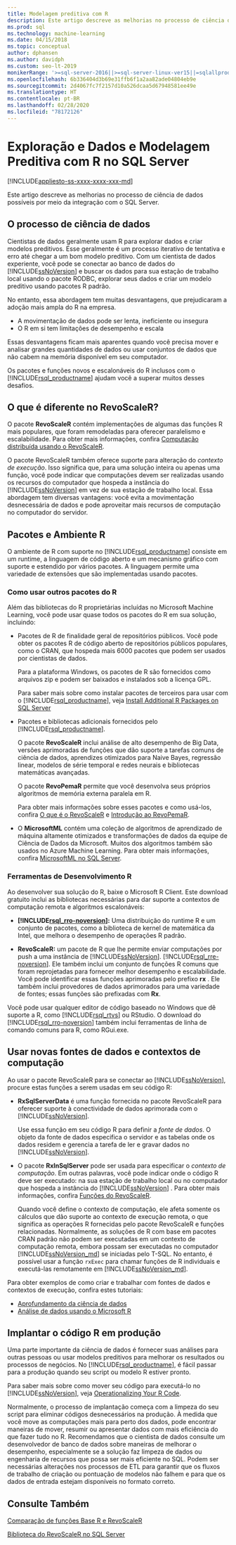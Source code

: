 ```yaml
---
title: Modelagem preditiva com R
description: Este artigo descreve as melhorias no processo de ciência de dados possíveis por meio da integração com o SQL Server.
ms.prod: sql
ms.technology: machine-learning
ms.date: 04/15/2018
ms.topic: conceptual
author: dphansen
ms.author: davidph
ms.custom: seo-lt-2019
monikerRange: '>=sql-server-2016||>=sql-server-linux-ver15||=sqlallproducts-allversions'
ms.openlocfilehash: 6b336404d3b69e31ffb6f1a2aa82ade04804eb9e
ms.sourcegitcommit: 2d4067fc7f2157d10a526dcaa5d67948581ee49e
ms.translationtype: HT
ms.contentlocale: pt-BR
ms.lasthandoff: 02/28/2020
ms.locfileid: "78172126"
---
```

# <a name="data-exploration-and-predictive-modeling-with-r-in-sql-server"></a>Exploração e Dados e Modelagem Preditiva com R no SQL Server
[!INCLUDE[appliesto-ss-xxxx-xxxx-xxx-md](../../includes/appliesto-ss-xxxx-xxxx-xxx-md.md)]

Este artigo descreve as melhorias no processo de ciência de dados possíveis por meio da integração com o SQL Server.

## <a name="the-data-science-process"></a>O processo de ciência de dados

Cientistas de dados geralmente usam R para explorar dados e criar modelos preditivos. Esse geralmente é um processo iterativo de tentativa e erro até chegar a um bom modelo preditivo. Com um cientista de dados experiente, você pode se conectar ao banco de dados do [!INCLUDE[ssNoVersion](../../includes/ssnoversion-md.md)] e buscar os dados para sua estação de trabalho local usando o pacote RODBC, explorar seus dados e criar um modelo preditivo usando pacotes R padrão.

No entanto, essa abordagem tem muitas desvantagens, que prejudicaram a adoção mais ampla do R na empresa. 

+ A movimentação de dados pode ser lenta, ineficiente ou insegura
+ O R em si tem limitações de desempenho e escala

Essas desvantagens ficam mais aparentes quando você precisa mover e analisar grandes quantidades de dados ou usar conjuntos de dados que não cabem na memória disponível em seu computador.

Os pacotes e funções novos e escalonáveis do R inclusos com o [!INCLUDE[rsql_productname](../../includes/rsql-productname-md.md)] ajudam você a superar muitos desses desafios. 

## <a name="whats-different-about-revoscaler"></a>O que é diferente no RevoScaleR?

O pacote **RevoScaleR** contém implementações de algumas das funções R mais populares, que foram remodeladas para oferecer paralelismo e escalabilidade. Para obter mais informações, confira [Computação distribuída usando o RevoScaleR](https://docs.microsoft.com/machine-learning-server/r/how-to-revoscaler-distributed-computing).

O pacote RevoScaleR também oferece suporte para alteração do *contexto de execução*. Isso significa que, para uma solução inteira ou apenas uma função, você pode indicar que computações devem ser realizadas usando os recursos do computador que hospeda a instância do [!INCLUDE[ssNoVersion](../../includes/ssnoversion-md.md)] em vez de sua estação de trabalho local. Essa abordagem tem diversas vantagens: você evita a movimentação desnecessária de dados e pode aproveitar mais recursos de computação no computador do servidor.

## <a name="r-environment-and-packages"></a>Pacotes e Ambiente R

O ambiente de R com suporte no [!INCLUDE[rsql_productname](../../includes/rsql-productname-md.md)] consiste em um runtime, a linguagem de código aberto e um mecanismo gráfico com suporte e estendido por vários pacotes. A linguagem permite uma variedade de extensões que são implementadas usando pacotes.  

### <a name="using-other-r-packages"></a>Como usar outros pacotes do R

Além das bibliotecas do R proprietárias incluídas no Microsoft Machine Learning, você pode usar quase todos os pacotes do R em sua solução, incluindo:

+ Pacotes de R de finalidade geral de repositórios públicos. Você pode obter os pacotes R de código aberto de repositórios públicos populares, como o CRAN, que hospeda mais 6000 pacotes que podem ser usados por cientistas de dados.
  
  Para a plataforma Windows, os pacotes de R são fornecidos como arquivos zip e podem ser baixados e instalados sob a licença GPL.  
  
  Para saber mais sobre como instalar pacotes de terceiros para usar com o [!INCLUDE[rsql_productname](../../includes/rsql-productname-md.md)], veja [Install Additional R Packages on SQL Server](../../advanced-analytics/r/install-additional-r-packages-on-sql-server.md)  
  
+ Pacotes e bibliotecas adicionais fornecidos pelo [!INCLUDE[rsql_productname](../../includes/rsql-productname-md.md)].   
  
     O pacote **RevoScaleR** inclui análise de alto desempenho de Big Data, versões aprimoradas de funções que dão suporte a tarefas comuns de ciência de dados, aprendizes otimizados para Naive Bayes, regressão linear, modelos de série temporal e redes neurais e bibliotecas matemáticas avançadas.  
  
     O pacote **RevoPemaR** permite que você desenvolva seus próprios algoritmos de memória externa paralela em R.  
  
     Para obter mais informações sobre esses pacotes e como usá-los, confira [O que é o RevoScaleR](https://docs.microsoft.com/machine-learning-server/r/concept-what-is-revoscaler) e [Introdução ao RevoPemaR](https://docs.microsoft.com/machine-learning-server/r/how-to-developer-pemar). 

+ O **MicrosoftML** contém uma coleção de algoritmos de aprendizado de máquina altamente otimizados e transformações de dados da equipe de Ciência de Dados da Microsoft. Muitos dos algoritmos também são usados no Azure Machine Learning. Para obter mais informações, confira [MicrosoftML no SQL Server](ref-r-microsoftml.md).

### <a name="r-development-tools"></a>Ferramentas de Desenvolvimento R

Ao desenvolver sua solução do R, baixe o Microsoft R Client. Este download gratuito inclui as bibliotecas necessárias para dar suporte a contextos de computação remota e algoritmos escalonáveis:

+ **[!INCLUDE[rsql_rro-noversion](../../includes/rsql-rro-noversion-md.md)]:** Uma distribuição do runtime R e um conjunto de pacotes, como a biblioteca de kernel de matemática da Intel, que melhora o desempenho de operações R padrão.  
  
+ **RevoScaleR:** um pacote de R que lhe permite enviar computações por push a uma instância de [!INCLUDE[ssNoVersion](../../includes/ssnoversion-md.md)]. [!INCLUDE[rsql_rre-noversion](../../includes/rsql-rre-noversion-md.md)]. Ele também inclui um conjunto de funções R comuns que foram reprojetadas para fornecer melhor desempenho e escalabilidade. Você pode identificar essas funções aprimoradas pelo prefixo **rx** . Ele também inclui provedores de dados aprimorados para uma variedade de fontes; essas funções são prefixadas com **Rx**.

Você pode usar qualquer editor de código baseado no Windows que dê suporte a R, como [!INCLUDE[rsql_rtvs](../../includes/rsql-rtvs-md.md)] ou RStudio. O download do [!INCLUDE[rsql_rro-noversion](../../includes/rsql-rro-noversion-md.md)] também inclui ferramentas de linha de comando comuns para R, como RGui.exe.

## <a name="use-new-data-sources-and-compute-contexts"></a>Usar novas fontes de dados e contextos de computação

Ao usar o pacote RevoScaleR para se conectar ao [!INCLUDE[ssNoVersion](../../includes/ssnoversion-md.md)], procure estas funções a serem usadas em seu código R:

+ **RxSqlServerData** é uma função fornecida no pacote RevoScaleR para oferecer suporte à conectividade de dados aprimorada com o [!INCLUDE[ssNoVersion](../../includes/ssnoversion-md.md)].
  
     Use essa função em seu código R para definir a *fonte de dados*. O objeto da fonte de dados especifica o servidor e as tabelas onde os dados residem e gerencia a tarefa de ler e gravar dados no [!INCLUDE[ssNoVersion](../../includes/ssnoversion-md.md)].
  
-   O pacote **RxInSqlServer** pode ser usada para especificar o *contexto de computação*.  Em outras palavras, você pode indicar onde o código R deve ser executado: na sua estação de trabalho local ou no computador que hospeda a instância do [!INCLUDE[ssNoVersion](../../includes/ssnoversion-md.md)] .  Para obter mais informações, confira [Funções do RevoScaleR](https://docs.microsoft.com/machine-learning-server/r-reference/revoscaler/revoscaler).
  
     Quando você define o contexto de computação, ele afeta somente os cálculos que dão suporte ao contexto de execução remota, o que significa as operações R fornecidas pelo pacote RevoScaleR e funções relacionadas. Normalmente, as soluções de R com base em pacotes CRAN padrão não podem ser executadas em um contexto de computação remota, embora possam ser executadas no computador [!INCLUDE[ssNoVersion_md](../../includes/ssnoversion-md.md)] se iniciadas pelo T-SQL. No entanto, é possível usar a função `rxExec` para chamar funções de R individuais e executá-las remotamente em [!INCLUDE[ssNoVersion_md](../../includes/ssnoversion-md.md)].

Para obter exemplos de como criar e trabalhar com fontes de dados e contextos de execução, confira estes tutoriais:

+ [Aprofundamento da ciência de dados](../../advanced-analytics/tutorials/deepdive-data-science-deep-dive-using-the-revoscaler-packages.md)  
+  [Análise de dados usando o Microsoft R](https://docs.microsoft.com/machine-learning-server/r/how-to-introduction)

## <a name="deploy-r-code-to-production"></a>Implantar o código R em produção

Uma parte importante da ciência de dados é fornecer suas análises para outras pessoas ou usar modelos preditivos para melhorar os resultados ou processos de negócios. No [!INCLUDE[rsql_productname](../../includes/rsql-productname-md.md)], é fácil passar para a produção quando seu script ou modelo R estiver pronto.

Para saber mais sobre como mover seu código para executá-lo no [!INCLUDE[ssNoVersion](../../includes/ssnoversion-md.md)], veja [Operationalizing Your R Code](../../advanced-analytics/r/operationalizing-your-r-code.md).

Normalmente, o processo de implantação começa com a limpeza do seu script para eliminar códigos desnecessários na produção. À medida que você move as computações mais para perto dos dados, pode encontrar maneiras de mover, resumir ou apresentar dados com mais eficiência do que fazer tudo no R. Recomendamos que o cientista de dados consulte um desenvolvedor de banco de dados sobre maneiras de melhorar o desempenho, especialmente se a solução faz limpeza de dados ou engenharia de recursos que possa ser mais eficiente no SQL. Podem ser necessárias alterações nos processos de ETL para garantir que os fluxos de trabalho de criação ou pontuação de modelos não falhem e para que os dados de entrada estejam disponíveis no formato correto.

## <a name="see-also"></a>Consulte Também

[Comparação de funções Base R e RevoScaleR](https://docs.microsoft.com/machine-learning-server/r-reference/revoscaler/revoscaler-compared-to-base-r)

[Biblioteca do RevoScaleR no SQL Server](ref-r-revoscaler.md)

